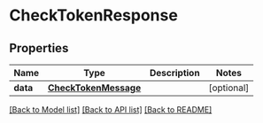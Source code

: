 # CheckTokenResponse

## Properties
Name | Type | Description | Notes
------------ | ------------- | ------------- | -------------
**data** | [**CheckTokenMessage**](CheckTokenMessage.md) |  | [optional] 

[[Back to Model list]](../README.md#documentation-for-models) [[Back to API list]](../README.md#documentation-for-api-endpoints) [[Back to README]](../README.md)


